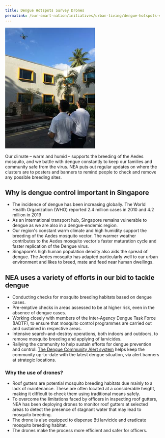 ```yaml
---
title: Dengue Hotspots Survey Drones
permalink: /our-smart-nation/initiatives/urban-living/dengue-hotspots-survey-drones
---
```


![using a drone to check rooftops](/images/our-smart-nation/Initiatives/dengue-hotspots-drones.jpeg)

Our climate – warm and humid – supports the breeding of the Aedes mosquito, and we battle with dengue constantly to keep our families and community safe from the virus. NEA puts out regular updates on where the clusters are to posters and banners to remind people to check and remove any possible breeding sites.

## Why is dengue control important in Singapore
- The incidence of dengue has been increasing globally. The World Health Organization (WHO) reported 2.4 million cases in 2010 and 4.2 million in 2019
- As an international transport hub, Singapore remains vulnerable to dengue as we are also in a dengue-endemic region. 
- Our region's constant warm climate and high humidity support the breeding of the Aedes mosquito vector. The warmer weather contributes to the Aedes mosquito vector's faster maturation cycle and faster replication of the Dengue virus.
- Singapore's high human population density also aids the spread of dengue. The Aedes mosquito has adapted particularly well to our urban environment and likes to breed, mate and feed near human dwellings.
 
## NEA uses a variety of efforts in our bid to tackle dengue
- Conducting checks for mosquito breeding habitats based on dengue cases.
- Pre-emptive checks in areas assessed to be at higher risk, even in the absence of dengue cases.
- Working closely with members of the Inter-Agency Dengue Task Force (IADTF), to ensure that mosquito control programmes are carried out and sustained in respective areas.
- Intensive search-and-destroy operations, both indoors and outdoors, to remove mosquito breeding and applying of larvicides.
- Rallying the community to help sustain efforts for dengue prevention and control. <a href="https://www.nea.gov.sg/dengue-zika/dengue/dengue-community-alert-system" target="_blank">The Dengue Community Alert system</a> helps keep the community up-to-date with the latest dengue situation, via alert banners at strategic locations.
 
### Why the use of drones?
- Roof gutters are potential mosquito breeding habitats due mainly to a lack of maintenance. These are often located at a considerable height, making it difficult to check them using traditional means safely.
- To overcome the limitations faced by officers in inspecting roof gutters, NEA has been deploying drones to monitor roof gutters at selected areas to detect the presence of stagnant water that may lead to mosquito breeding.
- The drone is also equipped to dispense Bti larvicide and eradicate mosquito breeding habitat.
- The drones make the process more efficient and safer for officers. 
